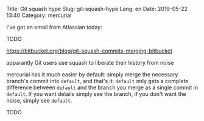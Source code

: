 Title: Git squash hype
Slug: git-squash-hype
Lang: en
Date: 2019-05-22 13:40
Category: mercurial

I've got an email from Atlassian today:


TODO

https://bitbucket.org/blog/git-squash-commits-merging-bitbucket

apparantly Git users use squash to liberate their history from noise

mercurial has it much easier by default: simply merge the necessary branch's commit into `default`, and that's it: `default` only gets a complete difference between `default` and the branch you merge as a single commit in `default`. If you want details simply see the branch, if you don't want the noise, simply see `default`.

TODO

